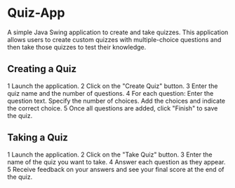# Quiz-App
A simple Java Swing application to create and take quizzes. This application allows users to create custom quizzes with multiple-choice questions and then take those quizzes to test their knowledge.
## Creating a Quiz
1 Launch the application.
2 Click on the "Create Quiz" button.
3 Enter the quiz name and the number of questions.
4 For each question:
  Enter the question text.
  Specify the number of choices.
  Add the choices and indicate the correct choice.
5 Once all questions are added, click "Finish" to save the quiz.
## Taking a Quiz
1 Launch the application.
2 Click on the "Take Quiz" button.
3 Enter the name of the quiz you want to take.
4 Answer each question as they appear.
5 Receive feedback on your answers and see your final score at the end of the quiz.
